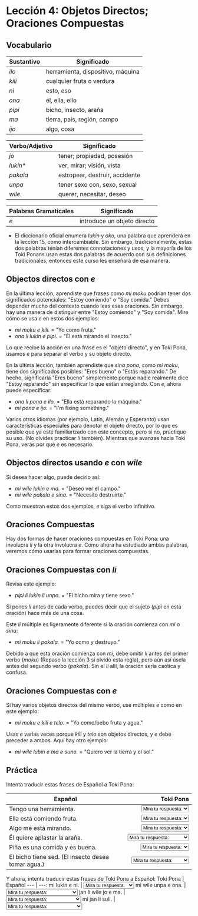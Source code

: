 # Lección 4: Objetos Directos; Oraciones Compuestas

## Vocabulario

Sustantivo | Significado
--- | ---
*ilo* | herramienta, dispositivo, máquina
*kili* | cualquier fruta o verdura
*ni* | esto, eso
*ona* | él, ella, ello
*pipi* | bicho, insecto, araña
*ma* | tierra, pais, región, campo
*ijo* | algo, cosa

Verbo/Adjetivo | Significado
--- | ---
*jo* | tener; propiedad, posesión
*lukin** | ver, mirar; visión, vista
*pakala* | estropear, destruir, accidente
*unpa* | tener sexo con, sexo, sexual
*wile* | querer, necesitar, deseo

Palabras Gramaticales | Significado
--- | ---
*e* | introduce un objeto directo

* El diccionario oficial enumera *lukin* y *oko*, una palabra que aprenderá en la lección 15, como intercambiable. Sin embargo, tradicionalmente, estas dos palabras tenían diferentes connotaciones y usos, y la mayoría de los Toki Ponans usan estas dos palabras de acuerdo con sus definiciones tradicionales, entonces este curso les enseñará de esa manera.

## Objectos directos con *e*

En la última lección, aprendiste que frases como *mi moku* podrían tener dos significados potenciales: "Estoy comiendo" o "Soy comida." Debes depender mucho del contexto cuando leas esas oraciones. Sin embargo, hay una manera de distinguir entre "Estoy comiendo" y "Soy comida". Mire cómo se usa *e* en estos dos ejemplos:

* *mi moku e kili.* = "Yo como fruta."
* *ona li lukin e pipi.* = "Él está mirando el insecto."

Lo que recibe la acción en una frase es el "objeto directo", y en Toki Pona, usamos *e* para separar el verbo y su objeto directo.

En la última lección, también aprendiste que *sina pona*, como *mi moku*, tiene dos significados posibles: "Eres bueno" o "Estás reparando." De hecho, significaría "Eres bueno" simplemente porque nadie realmente dice "Estoy reparando" sin especificar lo que están arreglando. Con *e*, ahora puede especificar:

* *ona li pona e ilo.* = "Ella está reparando la máquina."
* *mi pona e ijo.* = "I'm fixing something."

Varios otros idiomas (por ejemplo, Latín, Alemán y Esperanto) usan características especiales para denotar el objeto directo, por lo que es posible que ya esté familiarizado con este concepto, pero si no, practique su uso. (No olvides practicar *li* también). Mientras que avanzas hacia Toki Pona, verás por qué *e* es necesario.

## Objectos directos usando *e* con *wile*

Si desea hacer algo, puede decirlo así:
* *mi wile lukin e ma.* = "Deseo ver el campo."
* *mi wile pakala e sina.* = "Necesito destruirte."

Como muestran estos dos ejemplos, *e* siga el verbo infinitivo.

## Oraciones Compuestas

Hay dos formas de hacer oraciones compuestas en Toki Pona: una involucra *li* y la otra involucra *e*. Como ahora ha estudiado ambas palabras, veremos cómo usarlas para formar oraciones compuestas.

## Oraciones Compuestas con *li*

Revisa este ejemplo:

* *pipi li lukin li unpa.* = "El bicho mira y tiene sexo."

Si pones *li* antes de cada verbo, puedes decir que el sujeto (*pipi* en esta oración) hace más de una cosa.

Este *li* múltiple es ligeramente diferente si la oración comienza con *mi* o *sina*:

* *mi moku li pakala.* = "Yo como y destruyo."

Debido a que esta oración comienza con *mi*, debe omitir *li* antes del primer verbo (*moku*) (Repase la lección 3 si olvidó esta regla), pero aún así úsela antes del segundo verbo (*pakala*). Sin el *li* allí, la oración sería caótica y confusa.

## Oraciones Compuestas con *e*

Si hay varios objetos directos del mismo verbo, use múltiples *e* como en este ejemplo:

* *mi moku e kili e telo.* = "Yo como/bebo fruta y agua."

Usas *e* varias veces porque *kili* y *telo* son objetos directos, y *e* debe preceder a ambos. Aquí hay otro ejemplo:

* *mi wile lubin e ma e suno.* = "Quiero ver la tierra y el sol."

## Práctica

Intenta traducir estas frases de Español a Toki Pona:

Español | Toki Pona
--- | ---:
Tengo una herramienta. | <select><option>Mira tu respuesta:</option><option>mi jo e ilo.</option></select>
Ella está comiendo fruta. | <select><option>Mira tu respuesta:</option><option>ona li moku e kili.</option></select>
Algo me está mirando. | <select><option>Mira tu respuesta:</option><option>ijo li lukin e mi.</option></select>
Él quiere aplastar la araña. | <select><option>Mira tu respuesta:</option><option>Ona li wile pakala e pipi.</option></select>
Piña es una comida y es buena. | <select><option>Mira tu respuesta:</option><option>kili li moku li pona.</option></select>
El bicho tiene sed. (El insecto desea tomar agua.) | <select><option>Mira tu respuesta:</option><option>pipi li wile moku e telo.</option></select>

Y ahora, intenta traducir estas frases de Toki Pona a Español:
Toki Pona | Español
--- | ---:
mi lukin e ni. | <select><option>Mira tu respuesta:</option><option>Estoy mirando eso.</option></select>
mi wile unpa e ona. | <select><option>Mira tu respuesta:</option><option>Deseo tener sexo con él/ella.</option></select>
jan li wile jo e ma. | <select><option>Mira tu respuesta:</option><option>La gente desea poseer tierras.</option></select>
mi jan li suli. | <select><option>Mira tu respuesta:</option><option>Soy alguien y (soy) importante.</option></select>
